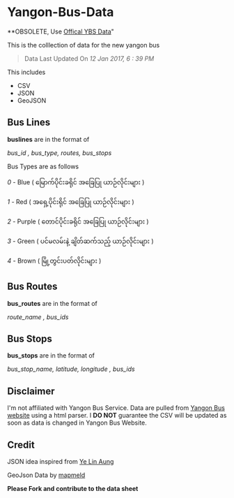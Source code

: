# Yangon-Bus-Data

**OBSOLETE, Use [Offical YBS Data](http://data.yangonbus.com/)"

This is the colllection of  data for the new yangon bus
> Data Last Updated On *12 Jan 2017, 6 : 39 PM*

This includes
* CSV
* JSON
* GeoJSON

## Bus Lines
**buslines** are in the format of 

*bus_id , bus_type, routes, bus_stops*

Bus Types are as follows

*0* - Blue ( မြောက်ပိုင်းခရိုင် အခြေပြု ယာဉ်လိုင်းများ )

*1* - Red ( အရှေ့ပိုင်းရိုင် အခြေပြု ယာဉ်လိုင်းများ )

*2* - Purple ( တောင်ပိုင်းခရိုင် အခြေပြု ယာဉ်လိုင်းများ )

*3* - Green ( ပင်မလမ်းနဲ့ ချိတ်ဆက်သည့် ယာဉ်လိုင်းများ )

*4* - Brown ( မြို့တွင်းပတ်လိုင်းများ )

## Bus Routes

**bus_routes** are in the format of 

*route_name , bus_ids*

## Bus Stops

**bus_stops** are in the format of 

*bus_stop_name, latitude, longitude , bus_ids*

## Disclaimer
I'm not affiliated with Yangon Bus Service. Data are pulled from [Yangon Bus website](http://yangonbus.com/) using a html parser. I **DO NOT** guarantee the CSV will be updated as soon as data is changed in Yangon Bus Website.

## Credit
JSON idea inspired from [Ye Lin Aung](https://github.com/ye-lin-aung) 

GeoJson Data by [mapmeld](https://github.com/mapmeld)

**Please Fork and contribute to the data sheet**
